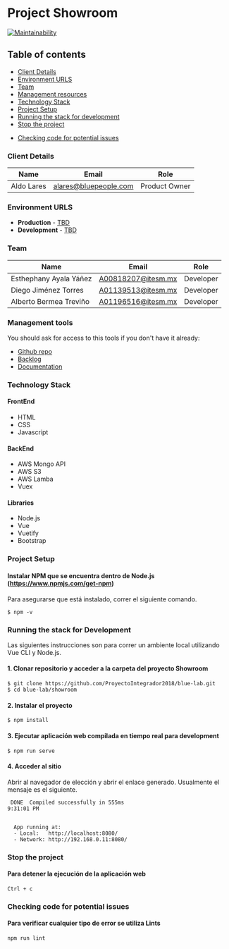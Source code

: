 # Project Showroom

[![Maintainability](https://api.codeclimate.com/v1/badges/70f84980dbc81bc670c6/maintainability)](https://codeclimate.com/github/ProyectoIntegrador2018/blue-lab/maintainability)

## Table of contents

* [Client Details](#client-details)
* [Environment URLS](#environment-urls)
* [Team](#team)
* [Management resources](#management-resources)
* [Technology Stack](#technology-stack)
* [Project Setup](#proyect-setup)
* [Running the stack for development](#running-the-stack-for-development)
* [Stop the project](#stop-the-project)
<!-- * [Restoring the database](#restoring-the-database)
* [Debugging](#debugging)
* [Running specs](#running-specs) -->
* [Checking code for potential issues](#checking-code-for-potential-issues)


### Client Details

| Name               | Email             | Role |
| ------------------ | ----------------- | ---- |
| Aldo Lares | alares@bluepeople.com | Product Owner  |


### Environment URLS

* **Production** - [TBD](TBD)
* **Development** - [TBD](TBD)

### Team

| Name           | Email             | Role        |
| -------------- | ----------------- | ----------- |
| Esthephany Ayala Yáñez | A00818207@itesm.mx | Developer |
| Diego Jiménez Torres | A01139513@itesm.mx | Developer |
| Alberto Bermea Treviño | A01196516@itesm.mx| Developer |

### Management tools

You should ask for access to this tools if you don't have it already:

* [Github repo](https://github.com/ProyectoIntegrador2018/blue-lab)
* [Backlog](https://github.com/ProyectoIntegrador2018/blue-lab/projects/1)
* [Documentation](https://drive.com)
<!-- * [Heroku](https://crowdfront-staging.herokuapp.com/)  -->
<!-- ## Development -->

### Technology Stack

#### FrontEnd
* HTML
* CSS
* Javascript

#### BackEnd
* AWS Mongo API 
* AWS S3
* AWS Lamba
* Vuex

#### Libraries
* Node.js
* Vue
* Vuetify
* Bootstrap

### Project Setup

#### Instalar NPM que se encuentra dentro de Node.js (https://www.npmjs.com/get-npm)
Para asegurarse que está instalado, correr el siguiente comando.
```shell
$ npm -v
```

### Running the stack for Development
Las siguientes instrucciones son para correr un ambiente local utilizando Vue CLI y Node.js.

#### 1. Clonar repositorio y acceder a la carpeta del proyecto Showroom
```shell
$ git clone https://github.com/ProyectoIntegrador2018/blue-lab.git
$ cd blue-lab/showroom
```

#### 2. Instalar el proyecto
```shell
$ npm install
```

#### 3. Ejecutar aplicación web compilada en tiempo real para development
```shell
$ npm run serve
```

#### 4. Acceder al sitio
Abrir al navegador de elección y abrir el enlace generado. Usualmente el mensaje es el siguiente.
```shell
 DONE  Compiled successfully in 555ms                                                                         9:31:01 PM


  App running at:
  - Local:   http://localhost:8080/
  - Network: http://192.168.0.11:8080/
```

### Stop the project
#### Para detener la ejecución de la aplicación web
```shell
Ctrl + c
```

<!-- ### Restoring the database


### Debugging


### Running specs
 -->

### Checking code for potential issues
#### Para verificar cualquier tipo de error se utiliza Lints 
```
npm run lint
```

